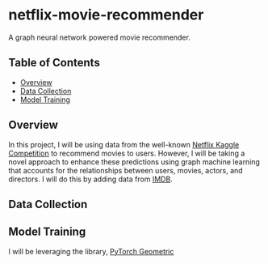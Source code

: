 # netflix-movie-recommender
A graph neural network powered movie recommender.

## Table of Contents

- [Overview](#overview)
- [Data Collection](#data-collection)
- [Model Training](#model-training)

## Overview

In this project, I will be using data from the well-known [Netflix Kaggle Competition](https://www.kaggle.com/datasets/netflix-inc/netflix-prize-data) to recommend movies to users. However, I will be taking a novel approach to enhance these predictions using graph machine learning that accounts for the relationships between users, movies, actors, and directors. I will do this by adding data from [IMDB](https://developer.imdb.com/non-commercial-datasets/). 

## Data Collection

## Model Training
I will be leveraging the library, [PyTorch Geometric](https://www.pyg.org/)


